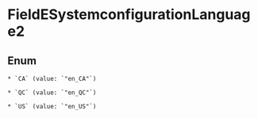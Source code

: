 
# FieldESystemconfigurationLanguage2

## Enum


    * `CA` (value: `"en_CA"`)

    * `QC` (value: `"en_QC"`)

    * `US` (value: `"en_US"`)



